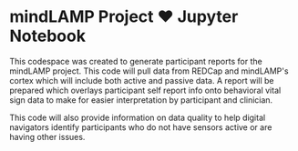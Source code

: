 # mindLAMP Project ♥️ Jupyter Notebook

This codespace was created to generate participant reports for the mindLAMP project.  This code will pull data from REDCap and mindLAMP's cortex which will include both active and passive data.  A report will be prepared which overlays participant self report info onto behavioral vital sign data to make for easier interpretation by participant and clinician.  

This code will also provide information on data quality to help digital navigators identify participants who do not have sensors active or are having other issues.
